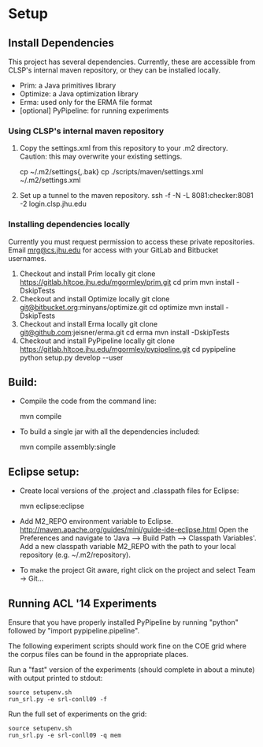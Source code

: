 
# Setup

## Install Dependencies

This project has several dependencies. Currently, these are accessible
from CLSP's internal maven repository, or they can be installed
locally.
* Prim: a Java primitives library
* Optimize: a Java optimization library
* Erma: used only for the ERMA file format
* [optional] PyPipeline: for running experiments

### Using CLSP's internal maven repository

1. Copy the settings.xml from this repository to your .m2
   directory. Caution: this may overwrite your existing settings.

	cp ~/.m2/settings{,.bak}
	cp ./scripts/maven/settings.xml ~/.m2/settings.xml

2. Set up a tunnel to the maven repository.
    ssh -f -N -L 8081:checker:8081 -2 login.clsp.jhu.edu

### Installing dependencies locally

Currently you must request permission to access these private
repositories. Email mrg@cs.jhu.edu for access with your GitLab and
Bitbucket usernames.

1. Checkout and install Prim locally
	git clone https://gitlab.hltcoe.jhu.edu/mgormley/prim.git
	cd prim
	mvn install -DskipTests
2. Checkout and install Optimize locally
	git clone git@bitbucket.org:minyans/optimize.git
	cd optimize
	mvn install -DskipTests
3. Checkout and install Erma locally
	git clone git@github.com:jeisner/erma.git
	cd erma
	mvn install -DskipTests
4. Checkout and install PyPipeline locally
	git clone https://gitlab.hltcoe.jhu.edu/mgormley/pypipeline.git
	cd pypipeline
	python setup.py develop --user

## Build:

* Compile the code from the command line:

    mvn compile

* To build a single jar with all the dependencies included:

    mvn compile assembly:single

## Eclipse setup:

* Create local versions of the .project and .classpath files for Eclipse:

    mvn eclipse:eclipse

* Add M2_REPO environment variable to
  Eclipse. http://maven.apache.org/guides/mini/guide-ide-eclipse.html
  Open the Preferences and navigate to 'Java --> Build Path -->
  Classpath Variables'. Add a new classpath variable M2_REPO with the
  path to your local repository (e.g. ~/.m2/repository).

* To make the project Git aware, right click on the project and select Team -> Git... 

## Running ACL '14 Experiments

Ensure that you have properly installed PyPipeline by running "python"
followed by "import pypipeline.pipeline".

The following experiment scripts should work fine on the COE grid
where the corpus files can be found in the appropriate places.

Run a "fast" version of the experiments (should complete in about a
minute) with output printed to stdout:
    
    source setupenv.sh
    run_srl.py -e srl-conll09 -f

Run the full set of experiments on the grid:
    
    source setupenv.sh
    run_srl.py -e srl-conll09 -q mem
